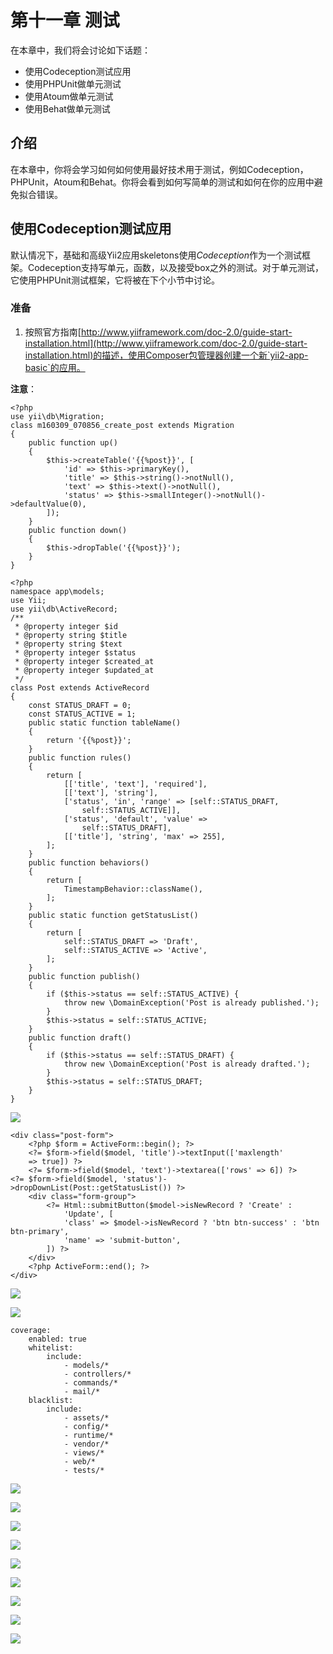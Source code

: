 # 第十一章 测试

在本章中，我们将会讨论如下话题：

- 使用Codeception测试应用
- 使用PHPUnit做单元测试
- 使用Atoum做单元测试
- 使用Behat做单元测试

## 介绍

在本章中，你将会学习如何如何使用最好技术用于测试，例如Codeception，PHPUnit，Atoum和Behat。你将会看到如何写简单的测试和如何在你的应用中避免拟合错误。

## 使用Codeception测试应用

默认情况下，基础和高级Yii2应用skeletons使用*Codeception*作为一个测试框架。Codeception支持写单元，函数，以及接受box之外的测试。对于单元测试，它使用PHPUnit测试框架，它将被在下个小节中讨论。

### 准备

1. 按照官方指南[http://www.yiiframework.com/doc-2.0/guide-start-installation.html](http://www.yiiframework.com/doc-2.0/guide-start-installation.html)的描述，使用Composer包管理器创建一个新`yii2-app-basic`的应用。

**注意**：


```
<?php
use yii\db\Migration;
class m160309_070856_create_post extends Migration
{
    public function up()
    {
        $this->createTable('{{%post}}', [
            'id' => $this->primaryKey(),
            'title' => $this->string()->notNull(),
            'text' => $this->text()->notNull(),
            'status' => $this->smallInteger()->notNull()->defaultValue(0),
        ]);
    }
    public function down()
    {
        $this->dropTable('{{%post}}');
    }
}
```



```
<?php
namespace app\models;
use Yii;
use yii\db\ActiveRecord;
/**
 * @property integer $id
 * @property string $title
 * @property string $text
 * @property integer $status
 * @property integer $created_at
 * @property integer $updated_at
 */
class Post extends ActiveRecord
{
    const STATUS_DRAFT = 0;
    const STATUS_ACTIVE = 1;
    public static function tableName()
    {
        return '{{%post}}';
    }
    public function rules()
    {
        return [
            [['title', 'text'], 'required'],
            [['text'], 'string'],
            ['status', 'in', 'range' => [self::STATUS_DRAFT,
                self::STATUS_ACTIVE]],
            ['status', 'default', 'value' =>
                self::STATUS_DRAFT],
            [['title'], 'string', 'max' => 255],
        ];
    }
    public function behaviors()
    {
        return [
            TimestampBehavior::className(),
        ];
    }
    public static function getStatusList()
    {
        return [
            self::STATUS_DRAFT => 'Draft',
            self::STATUS_ACTIVE => 'Active',
        ];
    }
    public function publish()
    {
        if ($this->status == self::STATUS_ACTIVE) {
            throw new \DomainException('Post is already published.');
        }
        $this->status = self::STATUS_ACTIVE;
    }
    public function draft()
    {
        if ($this->status == self::STATUS_DRAFT) {
            throw new \DomainException('Post is already drafted.');
        }
        $this->status = self::STATUS_DRAFT;
    }
}
```

![](../images/a1101.png)

```
<div class="post-form">
    <?php $form = ActiveForm::begin(); ?>
    <?= $form->field($model, 'title')->textInput(['maxlength'
    => true]) ?>
    <?= $form->field($model, 'text')->textarea(['rows' => 6]) ?>
<?= $form->field($model, 'status')->dropDownList(Post::getStatusList()) ?>
    <div class="form-group">
        <?= Html::submitButton($model->isNewRecord ? 'Create' :
            'Update', [
            'class' => $model->isNewRecord ? 'btn btn-success' : 'btn btn-primary',
            'name' => 'submit-button',
        ]) ?>
    </div>
    <?php ActiveForm::end(); ?>
</div>
```

![](../images/a1102.png)



![](../images/a1103.png)

```
coverage:
    enabled: true
    whitelist:
        include:
            - models/*
            - controllers/*
            - commands/*
            - mail/*
    blacklist:
        include:
            - assets/*
            - config/*
            - runtime/*
            - vendor/*
            - views/*
            - web/*
            - tests/*
```

![](../images/a1104.png)

![](../images/a1105.png)

![](../images/a1106.png)

![](../images/a1107.png)

![](../images/a1108.png)

![](../images/a1109.png)

![](../images/a1110.png)

![](../images/a1111.png)

![](../images/a1112.png)
